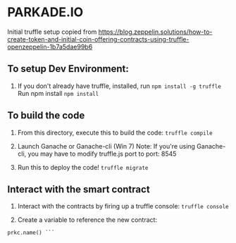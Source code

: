 # PARKADE.IO

Initial truffle setup copied from https://blog.zeppelin.solutions/how-to-create-token-and-initial-coin-offering-contracts-using-truffle-openzeppelin-1b7a5dae99b6

## To setup Dev Environment:
1. If you don't already have truffle, installed, run
``` npm install -g truffle ```
Run npm install
``` npm install ```

## To build the code
1. From this directory, execute this to build the code:
``` truffle compile ```

2. Launch Ganache or Ganache-cli (Win 7)
Note: If you're using Ganache-cli, you may have to modify truffle.js port to port: 8545

3. Run this to deploy the code!
``` truffle migrate ```

## Interact with the smart contract
1. Interact with the contracts by firing up a truffle console:
``` truffle console ```

2. Create a variable to reference the new contract:
``` ParkadeCoin.new().then(function(res) { prkc = ParkadeCoin.at(res.address) })
prkc.name() ```
